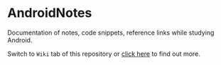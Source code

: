# AndroidNotes
Documentation of notes, code snippets, reference links while studying Android.

Switch to `Wiki` tab of this repository or [click here](https://github.com/sag333ar/AndroidNotes/wiki) to find out more.
